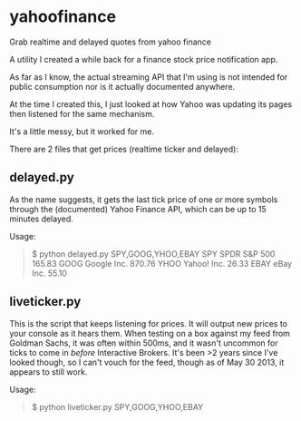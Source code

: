 yahoofinance
============

Grab realtime and delayed quotes from yahoo finance

A utility I created a while back for a finance stock price notification app.

As far as I know, the actual streaming API that I'm using is not intended for public consumption nor is it actually documented anywhere.

At the time I created this, I just looked at how Yahoo was updating its pages then listened for the same mechanism.

It's a little messy, but it worked for me.

There are 2 files that get prices (realtime ticker and delayed):

## delayed.py ##

As the name suggests, it gets the last tick price of one or more symbols through the (documented) Yahoo Finance API, which can be up to 15 minutes delayed.  

Usage:

>    $ python delayed.py SPY,GOOG,YHOO,EBAY
>    SPY SPDR S&P 500 165.83
>    GOOG Google Inc. 870.76
>    YHOO Yahoo! Inc. 26.33
>    EBAY eBay Inc. 55.10

## liveticker.py ##

This is the script that keeps listening for prices. It will output new prices to your console as it hears them. When testing on a box against my feed from Goldman Sachs, it was often within 500ms, and it wasn't uncommon for ticks to come in *before* Interactive Brokers.  It's been >2 years since I've looked though, so I can't vouch for the feed, though as of May 30 2013, it appears to still work.

Usage:
>    $ python liveticker.py SPY,GOOG,YHOO,EBAY
